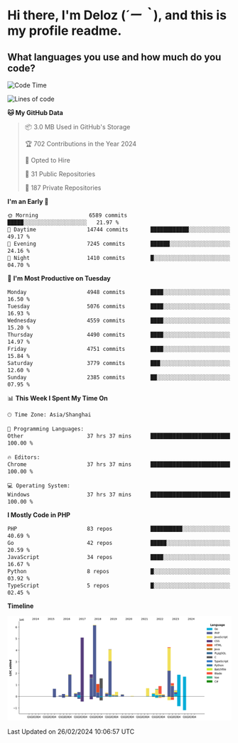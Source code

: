 # **Hi there, I'm Deloz (*´ー｀*), and this is my profile readme.**

## **What languages you use and how much do you code?**

<!--START_SECTION:waka-->
![Code Time](http://img.shields.io/badge/Code%20Time-3%2C367%20hrs%2038%20mins-blue)

![Lines of code](https://img.shields.io/badge/From%20Hello%20World%20I%27ve%20Written-36.5%20million%20lines%20of%20code-blue)

**🐱 My GitHub Data** 

> 📦 3.0 MB Used in GitHub's Storage 
 > 
> 🏆 702 Contributions in the Year 2024
 > 
> 💼 Opted to Hire
 > 
> 📜 31 Public Repositories 
 > 
> 🔑 187 Private Repositories 
 > 
**I'm an Early 🐤** 

```text
🌞 Morning                6589 commits        █████░░░░░░░░░░░░░░░░░░░░   21.97 % 
🌆 Daytime                14744 commits       ████████████░░░░░░░░░░░░░   49.17 % 
🌃 Evening                7245 commits        ██████░░░░░░░░░░░░░░░░░░░   24.16 % 
🌙 Night                  1410 commits        █░░░░░░░░░░░░░░░░░░░░░░░░   04.70 % 
```
📅 **I'm Most Productive on Tuesday** 

```text
Monday                   4948 commits        ████░░░░░░░░░░░░░░░░░░░░░   16.50 % 
Tuesday                  5076 commits        ████░░░░░░░░░░░░░░░░░░░░░   16.93 % 
Wednesday                4559 commits        ████░░░░░░░░░░░░░░░░░░░░░   15.20 % 
Thursday                 4490 commits        ████░░░░░░░░░░░░░░░░░░░░░   14.97 % 
Friday                   4751 commits        ████░░░░░░░░░░░░░░░░░░░░░   15.84 % 
Saturday                 3779 commits        ███░░░░░░░░░░░░░░░░░░░░░░   12.60 % 
Sunday                   2385 commits        ██░░░░░░░░░░░░░░░░░░░░░░░   07.95 % 
```


📊 **This Week I Spent My Time On** 

```text
🕑︎ Time Zone: Asia/Shanghai

💬 Programming Languages: 
Other                    37 hrs 37 mins      █████████████████████████   100.00 % 

🔥 Editors: 
Chrome                   37 hrs 37 mins      █████████████████████████   100.00 % 

💻 Operating System: 
Windows                  37 hrs 37 mins      █████████████████████████   100.00 % 
```

**I Mostly Code in PHP** 

```text
PHP                      83 repos            ██████████░░░░░░░░░░░░░░░   40.69 % 
Go                       42 repos            █████░░░░░░░░░░░░░░░░░░░░   20.59 % 
JavaScript               34 repos            ████░░░░░░░░░░░░░░░░░░░░░   16.67 % 
Python                   8 repos             █░░░░░░░░░░░░░░░░░░░░░░░░   03.92 % 
TypeScript               5 repos             █░░░░░░░░░░░░░░░░░░░░░░░░   02.45 % 
```



**Timeline**

![Lines of Code chart](https://raw.githubusercontent.com/deloz/deloz/main/assets/bar_graph.png)


 Last Updated on 26/02/2024 10:06:57 UTC
<!--END_SECTION:waka-->
